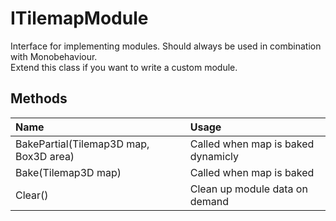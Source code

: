 # ITilemapModule
Interface for implementing modules. Should always be used in combination with Monobehaviour. <br>
Extend this class if you want to write a custom module. <br>

## Methods
|Name|Usage|
|:---|:----|
|BakePartial(Tilemap3D map, Box3D area)|Called when map is baked dynamicly|
|Bake(Tilemap3D map)|Called when map is baked|
|Clear()|Clean up module data on demand|